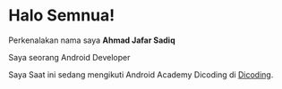 # Halo Semnua!

Perkenalakan nama saya **Ahmad Jafar Sadiq**

Saya seorang Android Developer <br>

Saya Saat ini sedang mengikuti Android Academy Dicoding di [Dicoding](https://www.dicoding.com/).



<!--
**ahmadjafarsadiq/ahmadjafarsadiq** is a ✨ _special_ ✨ repository because its `README.md` (this file) appears on your GitHub profile.

Here are some ideas to get you started:

- 🔭 I’m currently working on ...
- 🌱 I’m currently learning ...
- 👯 I’m looking to collaborate on ...
- 🤔 I’m looking for help with ...
- 💬 Ask me about ...
- 📫 How to reach me: ...
- 😄 Pronouns: ...
- ⚡ Fun fact: ...
-->
